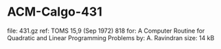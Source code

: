 # ACM-Calgo-431
file: 431.gz ref: TOMS 15,9 (Sep 1972) 818 for: A Computer Routine for Quadratic and Linear Programming Problems by: A. Ravindran size: 14 kB

